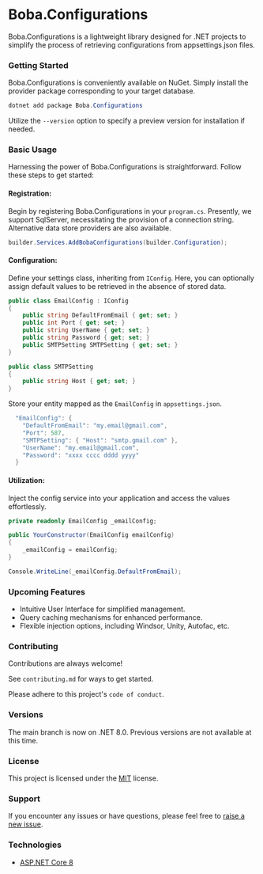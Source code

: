 
# Boba.Configurations

Boba.Configurations is a lightweight library designed for .NET projects to simplify the process of retrieving configurations from appsettings.json files.

### Getting Started


Boba.Configurations is conveniently available on NuGet. Simply install the provider package corresponding to your target database.

```c#
dotnet add package Boba.Configurations
```

Utilize the `--version` option to specify a preview version for installation if needed.

### Basic Usage

Harnessing the power of Boba.Configurations is straightforward. Follow these steps to get started:

#### Registration: 

Begin by registering Boba.Configurations in your `program.cs`. Presently, we support SqlServer, necessitating the provision of a connection string. Alternative data store providers are also available.
```c#
builder.Services.AddBobaConfigurations(builder.Configuration);
```

#### Configuration:

Define your settings class, inheriting from `IConfig`. Here, you can optionally assign default values to be retrieved in the absence of stored data.

```c#
public class EmailConfig : IConfig
{
    public string DefaultFromEmail { get; set; }
    public int Port { get; set; }
    public string UserName { get; set; }
    public string Password { get; set; }
    public SMTPSetting SMTPSetting { get; set; }
}

public class SMTPSetting
{
    public string Host { get; set; }
}
```
Store your entity mapped as the `EmailConfig` in `appsettings.json`.
```c#
  "EmailConfig": {
    "DefaultFromEmail": "my.email@gmail.com",
    "Port": 587,
    "SMTPSetting": { "Host": "smtp.gmail.com" },
    "UserName": "my.email@gmail.com",
    "Password": "xxxx cccc dddd yyyy"
  }
```

#### Utilization: 
Inject the config service into your application and access the values effortlessly.
```c#
private readonly EmailConfig _emailConfig;

public YourConstructor(EmailConfig emailConfig)
{
    _emailConfig = emailConfig;
}

Console.WriteLine(_emailConfig.DefaultFromEmail);

```

### Upcoming Features
- Intuitive User Interface for simplified management.
- Query caching mechanisms for enhanced performance.
- Flexible injection options, including Windsor, Unity, Autofac, etc.

### Contributing

Contributions are always welcome!

See `contributing.md` for ways to get started.

Please adhere to this project's `code of conduct`.

### Versions
The main branch is now on .NET 8.0. Previous versions are not available at this time.

### License
This project is licensed under the [MIT](https://github.com/MarwanAlmaseid/Boba.Configurations/blob/master/src/Boba.Configurations/LICENSE.txt) license.

### Support
If you encounter any issues or have questions, please feel free to [raise a new issue](https://github.com/MarwanAlmaseid/Boba.Configurations/issues).

### Technologies

 - [ASP.NET Core 8](https://learn.microsoft.com/en-us/aspnet/core/introduction-to-aspnet-core?view=aspnetcore-8.0)
